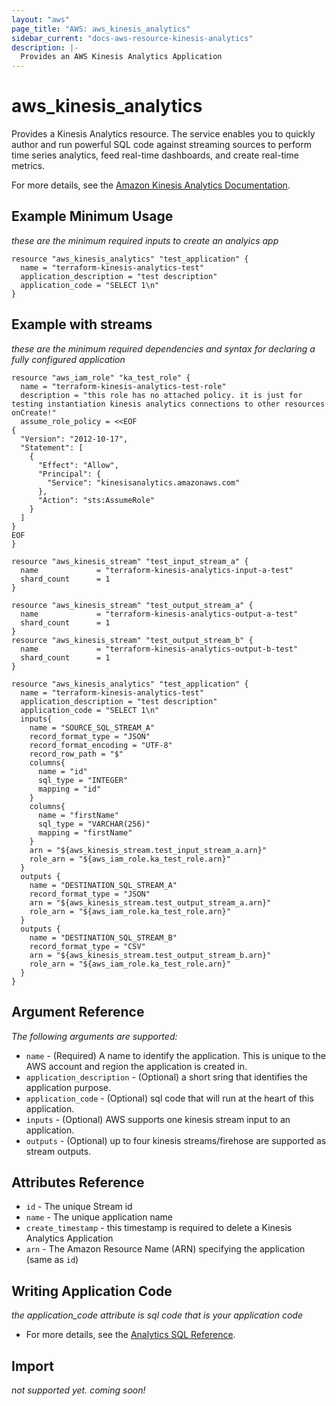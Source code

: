 ```yaml
---
layout: "aws"
page_title: "AWS: aws_kinesis_analytics"
sidebar_current: "docs-aws-resource-kinesis-analytics"
description: |-
  Provides an AWS Kinesis Analytics Application
---
```


# aws\_kinesis\_analytics

Provides a Kinesis Analytics resource. The service enables you to quickly author and run powerful SQL code against streaming sources to perform time series analytics, feed real-time dashboards, and create real-time metrics.

For more details, see the [Amazon Kinesis Analytics Documentation][2].

## Example Minimum Usage
_these are the minimum required inputs to create an analyics app_

```hcl
resource "aws_kinesis_analytics" "test_application" {
  name = "terraform-kinesis-analytics-test"
  application_description = "test description"
  application_code = "SELECT 1\n"
}

```
## Example with streams 
_these are the minimum required dependencies and syntax for declaring a fully configured application_

```hcl
resource "aws_iam_role" "ka_test_role" {
  name = "terraform-kinesis-analytics-test-role"
  description = "this role has no attached policy. it is just for testing instantiation kinesis analytics connections to other resources onCreate!"
  assume_role_policy = <<EOF
{
  "Version": "2012-10-17",
  "Statement": [
    {
      "Effect": "Allow",
      "Principal": {
        "Service": "kinesisanalytics.amazonaws.com"
      },
      "Action": "sts:AssumeRole"
    }
  ]
}
EOF
}

resource "aws_kinesis_stream" "test_input_stream_a" {
  name             = "terraform-kinesis-analytics-input-a-test"
  shard_count      = 1
}

resource "aws_kinesis_stream" "test_output_stream_a" {
  name             = "terraform-kinesis-analytics-output-a-test"
  shard_count      = 1
}
resource "aws_kinesis_stream" "test_output_stream_b" {
  name             = "terraform-kinesis-analytics-output-b-test"
  shard_count      = 1
}

resource "aws_kinesis_analytics" "test_application" {
  name = "terraform-kinesis-analytics-test"
  application_description = "test description"
  application_code = "SELECT 1\n"
  inputs{
    name = "SOURCE_SQL_STREAM_A"
    record_format_type = "JSON"
    record_format_encoding = "UTF-8"
    record_row_path = "$"
    columns{
      name = "id"
      sql_type = "INTEGER"
      mapping = "id"
    }
    columns{
      name = "firstName"
      sql_type = "VARCHAR(256)"
      mapping = "firstName"
    }
    arn = "${aws_kinesis_stream.test_input_stream_a.arn}"
    role_arn = "${aws_iam_role.ka_test_role.arn}"
  }
  outputs {
    name = "DESTINATION_SQL_STREAM_A"
    record_format_type = "JSON"
    arn = "${aws_kinesis_stream.test_output_stream_a.arn}"
    role_arn = "${aws_iam_role.ka_test_role.arn}"
  }
  outputs {
    name = "DESTINATION_SQL_STREAM_B"
    record_format_type = "CSV"
    arn = "${aws_kinesis_stream.test_output_stream_b.arn}"
    role_arn = "${aws_iam_role.ka_test_role.arn}"
  }
}
```

## Argument Reference
_The following arguments are supported:_

- `name` - (Required) A name to identify the application. This is unique to the AWS account and region the application is created in.
- `application_description` - (Optional) a short sring that identifies the application purpose.
- `application_code` - (Optional) sql code that will run at the heart of this application.
- `inputs` - (Optional) AWS supports one kinesis stream input to an application.
- `outputs` - (Optional) up to four kinesis streams/firehose are supported as stream outputs.


## Attributes Reference

- `id` - The unique Stream id
- `name` - The unique application name
- `create_timestamp` - this timestamp is required to delete a Kinesis Analytics Application
- `arn` - The Amazon Resource Name (ARN) specifying the application (same as `id`)


## Writing Application Code
_the application\_code attribute is sql code that *is* your application code_
- For more details, see the [Analytics SQL Reference][1].


## Import
_not supported yet. coming soon!_


[1]: http://docs.aws.amazon.com/kinesisanalytics/latest/sqlref/analytics-sql-reference.html
[2]: http://docs.aws.amazon.com/kinesisanalytics/latest/dev/what-is.html
[3]: https://docs.aws.amazon.com/kinesisanalytics/latest/dev/example-apps.html